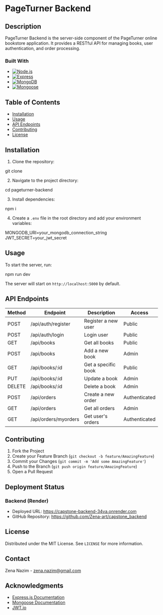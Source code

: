 # PageTurner Backend


## Description

PageTurner Backend is the server-side component of the PageTurner online bookstore application. It provides a RESTful API for managing books, user authentication, and order processing.

<!-- MARKDOWN LINKS & IMAGES -->
[Node.js]: https://img.shields.io/badge/Node.js-43853D?style=for-the-badge&logo=node.js&logoColor=white
[Node-url]: https://nodejs.org/
[Express.js]: https://img.shields.io/badge/Express.js-404D59?style=for-the-badge
[Express-url]: https://expressjs.com/
[MongoDB]: https://img.shields.io/badge/MongoDB-4EA94B?style=for-the-badge&logo=mongodb&logoColor=white
[MongoDB-url]: https://www.mongodb.com/
[Mongoose.js]: https://img.shields.io/badge/Mongoose-880000?style=for-the-badge&logo=mongoose&logoColor=white
[Mongoose-url]: https://mongoosejs.com/

### Built With

* [![Node.js][Node.js]][Node-url]
* [![Express][Express.js]][Express-url]
* [![MongoDB][MongoDB]][MongoDB-url]
* [![Mongoose][Mongoose.js]][Mongoose-url]

## Table of Contents

- [Installation](#installation)
- [Usage](#usage)
- [API Endpoints](#api-endpoints)
- [Contributing](#contributing)
- [License](#license)

## Installation

1. Clone the repository:

git clone 


2. Navigate to the project directory:

cd pageturner-backend


3. Install dependencies:

npm i


4. Create a `.env` file in the root directory and add your environment variables:

MONGODB_URI=your_mongodb_connection_string
JWT_SECRET=your_jwt_secret


## Usage

To start the server, run:
 
npm run dev


The server will start on `http://localhost:5000` by default.

## API Endpoints

| Method | Endpoint | Description | Access |
|--------|----------|-------------|--------|
| POST | /api/auth/register | Register a new user | Public |
| POST | /api/auth/login | Login user | Public |
| GET | /api/books | Get all books | Public |
| POST | /api/books | Add a new book | Admin |
| GET | /api/books/:id | Get a specific book | Public |
| PUT | /api/books/:id | Update a book | Admin |
| DELETE | /api/books/:id | Delete a book | Admin |
| POST | /api/orders | Create a new order | Authenticated |
| GET | /api/orders | Get all orders | Admin |
| GET | /api/orders/myorders | Get user's orders | Authenticated |

## Contributing

1. Fork the Project
2. Create your Feature Branch (`git checkout -b feature/AmazingFeature`)
3. Commit your Changes (`git commit -m 'Add some AmazingFeature'`)
4. Push to the Branch (`git push origin feature/AmazingFeature`)
5. Open a Pull Request

## Deployment Status

### Backend (Render)
- Deployed URL: https://capstone-backend-34va.onrender.com
- GitHub Repository: https://github.com/Zena-art/capstone_backend

## License

Distributed under the MIT License. See `LICENSE` for more information.

## Contact

Zena Nazim - [zena.nazim@gmail.com](mailto:your-email@example.com)



## Acknowledgments

- [Express.js Documentation](https://expressjs.com/)
- [Mongoose Documentation](https://mongoosejs.com/docs/)
- [JWT.io](https://jwt.io/)